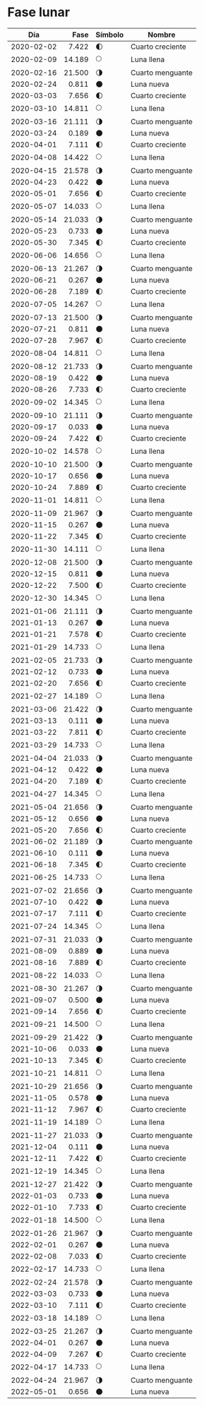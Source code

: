# Fase lunar

Día        | Fase   | Símbolo | Nombre
-----------|-------:|---|---
2020-02-02 |  7.422 | 🌓 | Cuarto creciente
2020-02-09 | 14.189 | 🌕 | Luna llena
2020-02-16 | 21.500 | 🌗 | Cuarto menguante
2020-02-24 |  0.811 | 🌑 | Luna nueva
2020-03-03 |  7.656 | 🌓 | Cuarto creciente
2020-03-10 | 14.811 | 🌕 | Luna llena
2020-03-16 | 21.111 | 🌗 | Cuarto menguante
2020-03-24 |  0.189 | 🌑 | Luna nueva
2020-04-01 |  7.111 | 🌓 | Cuarto creciente
2020-04-08 | 14.422 | 🌕 | Luna llena
2020-04-15 | 21.578 | 🌗 | Cuarto menguante
2020-04-23 |  0.422 | 🌑 | Luna nueva
2020-05-01 |  7.656 | 🌓 | Cuarto creciente
2020-05-07 | 14.033 | 🌕 | Luna llena
2020-05-14 | 21.033 | 🌗 | Cuarto menguante
2020-05-23 |  0.733 | 🌑 | Luna nueva
2020-05-30 |  7.345 | 🌓 | Cuarto creciente
2020-06-06 | 14.656 | 🌕 | Luna llena
2020-06-13 | 21.267 | 🌗 | Cuarto menguante
2020-06-21 |  0.267 | 🌑 | Luna nueva
2020-06-28 |  7.189 | 🌓 | Cuarto creciente
2020-07-05 | 14.267 | 🌕 | Luna llena
2020-07-13 | 21.500 | 🌗 | Cuarto menguante
2020-07-21 |  0.811 | 🌑 | Luna nueva
2020-07-28 |  7.967 | 🌓 | Cuarto creciente
2020-08-04 | 14.811 | 🌕 | Luna llena
2020-08-12 | 21.733 | 🌗 | Cuarto menguante
2020-08-19 |  0.422 | 🌑 | Luna nueva
2020-08-26 |  7.733 | 🌓 | Cuarto creciente
2020-09-02 | 14.345 | 🌕 | Luna llena
2020-09-10 | 21.111 | 🌗 | Cuarto menguante
2020-09-17 |  0.033 | 🌑 | Luna nueva
2020-09-24 |  7.422 | 🌓 | Cuarto creciente
2020-10-02 | 14.578 | 🌕 | Luna llena
2020-10-10 | 21.500 | 🌗 | Cuarto menguante
2020-10-17 |  0.656 | 🌑 | Luna nueva
2020-10-24 |  7.889 | 🌓 | Cuarto creciente
2020-11-01 | 14.811 | 🌕 | Luna llena
2020-11-09 | 21.967 | 🌗 | Cuarto menguante
2020-11-15 |  0.267 | 🌑 | Luna nueva
2020-11-22 |  7.345 | 🌓 | Cuarto creciente
2020-11-30 | 14.111 | 🌕 | Luna llena
2020-12-08 | 21.500 | 🌗 | Cuarto menguante
2020-12-15 |  0.811 | 🌑 | Luna nueva
2020-12-22 |  7.500 | 🌓 | Cuarto creciente
2020-12-30 | 14.345 | 🌕 | Luna llena
2021-01-06 | 21.111 | 🌗 | Cuarto menguante
2021-01-13 |  0.267 | 🌑 | Luna nueva
2021-01-21 |  7.578 | 🌓 | Cuarto creciente
2021-01-29 | 14.733 | 🌕 | Luna llena
2021-02-05 | 21.733 | 🌗 | Cuarto menguante
2021-02-12 |  0.733 | 🌑 | Luna nueva
2021-02-20 |  7.656 | 🌓 | Cuarto creciente
2021-02-27 | 14.189 | 🌕 | Luna llena
2021-03-06 | 21.422 | 🌗 | Cuarto menguante
2021-03-13 |  0.111 | 🌑 | Luna nueva
2021-03-22 |  7.811 | 🌓 | Cuarto creciente
2021-03-29 | 14.733 | 🌕 | Luna llena
2021-04-04 | 21.033 | 🌗 | Cuarto menguante
2021-04-12 |  0.422 | 🌑 | Luna nueva
2021-04-20 |  7.189 | 🌓 | Cuarto creciente
2021-04-27 | 14.345 | 🌕 | Luna llena
2021-05-04 | 21.656 | 🌗 | Cuarto menguante
2021-05-12 |  0.656 | 🌑 | Luna nueva
2021-05-20 |  7.656 | 🌓 | Cuarto creciente
2021-06-02 | 21.189 | 🌗 | Cuarto menguante
2021-06-10 |  0.111 | 🌑 | Luna nueva
2021-06-18 |  7.345 | 🌓 | Cuarto creciente
2021-06-25 | 14.733 | 🌕 | Luna llena
2021-07-02 | 21.656 | 🌗 | Cuarto menguante
2021-07-10 |  0.422 | 🌑 | Luna nueva
2021-07-17 |  7.111 | 🌓 | Cuarto creciente
2021-07-24 | 14.345 | 🌕 | Luna llena
2021-07-31 | 21.033 | 🌗 | Cuarto menguante
2021-08-09 |  0.889 | 🌑 | Luna nueva
2021-08-16 |  7.889 | 🌓 | Cuarto creciente
2021-08-22 | 14.033 | 🌕 | Luna llena
2021-08-30 | 21.267 | 🌗 | Cuarto menguante
2021-09-07 |  0.500 | 🌑 | Luna nueva
2021-09-14 |  7.656 | 🌓 | Cuarto creciente
2021-09-21 | 14.500 | 🌕 | Luna llena
2021-09-29 | 21.422 | 🌗 | Cuarto menguante
2021-10-06 |  0.033 | 🌑 | Luna nueva
2021-10-13 |  7.345 | 🌓 | Cuarto creciente
2021-10-21 | 14.811 | 🌕 | Luna llena
2021-10-29 | 21.656 | 🌗 | Cuarto menguante
2021-11-05 |  0.578 | 🌑 | Luna nueva
2021-11-12 |  7.967 | 🌓 | Cuarto creciente
2021-11-19 | 14.189 | 🌕 | Luna llena
2021-11-27 | 21.033 | 🌗 | Cuarto menguante
2021-12-04 |  0.111 | 🌑 | Luna nueva
2021-12-11 |  7.422 | 🌓 | Cuarto creciente
2021-12-19 | 14.345 | 🌕 | Luna llena
2021-12-27 | 21.422 | 🌗 | Cuarto menguante
2022-01-03 |  0.733 | 🌑 | Luna nueva
2022-01-10 |  7.733 | 🌓 | Cuarto creciente
2022-01-18 | 14.500 | 🌕 | Luna llena
2022-01-26 | 21.967 | 🌗 | Cuarto menguante
2022-02-01 |  0.267 | 🌑 | Luna nueva
2022-02-08 |  7.033 | 🌓 | Cuarto creciente
2022-02-17 | 14.733 | 🌕 | Luna llena
2022-02-24 | 21.578 | 🌗 | Cuarto menguante
2022-03-03 |  0.733 | 🌑 | Luna nueva
2022-03-10 |  7.111 | 🌓 | Cuarto creciente
2022-03-18 | 14.189 | 🌕 | Luna llena
2022-03-25 | 21.267 | 🌗 | Cuarto menguante
2022-04-01 |  0.267 | 🌑 | Luna nueva
2022-04-09 |  7.267 | 🌓 | Cuarto creciente
2022-04-17 | 14.733 | 🌕 | Luna llena
2022-04-24 | 21.967 | 🌗 | Cuarto menguante
2022-05-01 |  0.656 | 🌑 | Luna nueva
